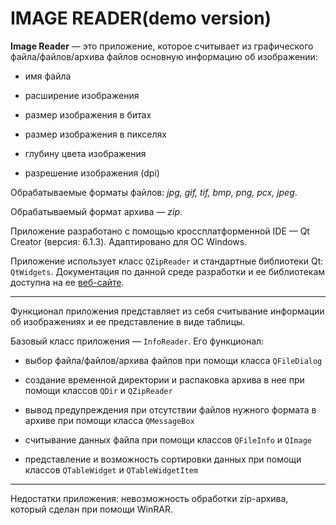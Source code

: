 # IMAGE READER(demo version)

__Image Reader__ — это приложение, которое считывает из графического файла/файлов/архива файлов основную информацию об изображении:

* имя файла

* расширение изображения

* размер изображения в битах

* размер изображения в пикселях

* глубину цвета изображения

* разрешение изображения (dpi)

Обрабатываемые форматы файлов: _jpg, gif, tif, bmp, png, pcx, jpeg_.

Обрабатываемый формат архива — _zip_.

Приложение разработано с помощью кроссплатформенной IDE — Qt Creator (версия: 6.1.3). Адаптировано для ОС Windows.

Приложение использует класс `QZipReader` и стандартные библиотеки Qt: `QtWidgets`. Документация по данной среде разработки и ее библиотекам доступна на ее [веб-сайте](https://doc.qt.io).
___
Функционал приложения представляет из себя считывание информации об изображениях и ее представление в виде таблицы.

Базовый класс приложения — `InfoReader`. Его функционал: 

* выбор файла/файлов/архива файлов при помощи класса `QFileDialog`

* создание временной директории и распаковка архива в нее при помощи классов `QDir` и `QZipReader`

* вывод предупреждения при отсутствии файлов нужного формата в архиве при помощи класса `QMessageBox`

* считывание данных файла при помощи классов `QFileInfo` и `QImage`

* представление и возможность сортировки данных при помощи классов `QTableWidget` и `QTableWidgetItem`

___
Недостатки приложения: невозможность обработки zip-архива, который сделан при помощи WinRAR.
